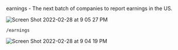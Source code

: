 earnings - The next batch of companies to report earnings in the US.

![Screen Shot 2022-02-28 at 9 05 27 PM](https://user-images.githubusercontent.com/85772166/156108397-737d41b3-031e-4b64-8814-6f30a6cc0856.png)

```
/earnings
```

![Screen Shot 2022-02-28 at 9 04 19 PM](https://user-images.githubusercontent.com/85772166/156108281-82094bc0-c1ba-461d-b1bc-3177134d64d0.png)

